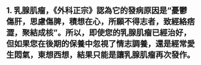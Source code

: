 ## 1. 乳腺肌瘤，《外科正宗》認為它的發病原因是“憂鬱傷肝，思慮傷脾，積想在心，所願不得志者，致經絡痞澀，聚結成核”。所以，即使您的乳腺肌瘤已經治好，但如果您在後期的保養中忽視了情志調養，還是經常愛生悶氣，東想西想，結果只能是讓乳腺肌瘤再次發作。
